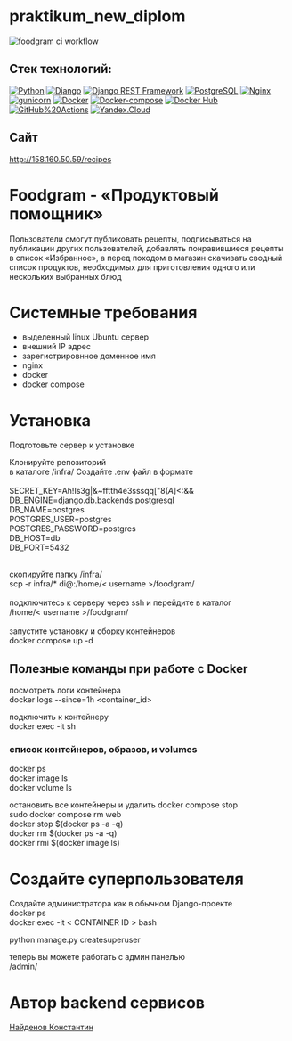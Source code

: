 # praktikum_new_diplom
![foodgram ci workflow](https://github.com/Naidenov1898/foodgram-project-react/actions/workflows/workflows.yaml/badge.svg)

## Cтек технологий:
[![Python](https://img.shields.io/badge/-Python-464646?style=flat&logo=Python&logoColor=56C0C0&color=008080)](https://www.python.org/)
[![Django](https://img.shields.io/badge/-Django-464646?style=flat&logo=Django&logoColor=56C0C0&color=008080)](https://www.djangoproject.com/)
[![Django REST Framework](https://img.shields.io/badge/-Django%20REST%20Framework-464646?style=flat&logo=Django%20REST%20Framework&logoColor=56C0C0&color=008080)](https://www.django-rest-framework.org/)
[![PostgreSQL](https://img.shields.io/badge/-PostgreSQL-464646?style=flat&logo=PostgreSQL&logoColor=56C0C0&color=008080)](https://www.postgresql.org/)
[![Nginx](https://img.shields.io/badge/-NGINX-464646?style=flat&logo=NGINX&logoColor=56C0C0&color=008080)](https://nginx.org/ru/)
[![gunicorn](https://img.shields.io/badge/-gunicorn-464646?style=flat&logo=gunicorn&logoColor=56C0C0&color=008080)](https://gunicorn.org/)
[![Docker](https://img.shields.io/badge/-Docker-464646?style=flat&logo=Docker&logoColor=56C0C0&color=008080)](https://www.docker.com/)
[![Docker-compose](https://img.shields.io/badge/-Docker%20compose-464646?style=flat&logo=Docker&logoColor=56C0C0&color=008080)](https://www.docker.com/)
[![Docker Hub](https://img.shields.io/badge/-Docker%20Hub-464646?style=flat&logo=Docker&logoColor=56C0C0&color=008080)](https://www.docker.com/products/docker-hub)
[![GitHub%20Actions](https://img.shields.io/badge/-GitHub%20Actions-464646?style=flat&logo=GitHub%20actions&logoColor=56C0C0&color=008080)](https://github.com/features/actions)
[![Yandex.Cloud](https://img.shields.io/badge/-Yandex.Cloud-464646?style=flat&logo=Yandex.Cloud&logoColor=56C0C0&color=008080)](https://cloud.yandex.ru/)

## Сайт

http://158.160.50.59/recipes


# Foodgram - «Продуктовый помощник»

Пользователи смогут публиковать рецепты, подписываться на публикации других пользователей, добавлять понравившиеся рецепты в список «Избранное», а перед походом в магазин скачивать сводный список продуктов, необходимых для приготовления одного или нескольких выбранных блюд

# Системные требования
- выделенный linux Ubuntu сервер
- внешний IP адрес
- зарегистрировнное доменное имя
- nginx 
- docker
- docker compose

# Установка
Подготовьте сервер к установке

Клонируйте репозиторий<br/>
в каталоге /infra/ Создайте .env файл в формате<br/>
<br/>
SECRET_KEY=Ah!Is3g|&~fftth4e3sssqq["$8(A$]<:&&<br/>
DB_ENGINE=django.db.backends.postgresql<br/>
DB_NAME=postgres<br/>
POSTGRES_USER=postgres<br/>
POSTGRES_PASSWORD=postgres<br/>
DB_HOST=db<br/>
DB_PORT=5432<br/>

<br/>
скопируйте папку /infra/<br/>
scp -r infra/* di@<you server ip>:/home/< username >/foodgram/<br/>
<br/>
подключитесь к серверу через ssh и перейдите в каталог<br/>
/home/< username >/foodgram/<br/>
<br/>
запустите установку и сборку контейнеров<br/>
docker compose up -d<br/>

## Полезные команды при работе с Docker
посмотреть логи контейнера<br/>
docker logs --since=1h <container_id><br/>

подключить к контейнеру<br/>
docker exec -it  sh<br/>

### список контейнеров, образов, и volumes
docker ps<br/>
docker image ls<br/>
docker volume ls<br/>

остановить все контейнеры и удалить
docker compose stop<br/>
sudo docker compose rm web<br/>
docker stop $(docker ps -a -q)<br/>
docker rm $(docker ps -a -q)<br/>
docker rmi $(docker image ls)<br/>

# Создайте суперпользователя
Создайте администратора как в обычном Django-проекте<br/>
docker ps<br/>
docker exec -it < CONTAINER ID > bash <br/>

python manage.py createsuperuser<br/>

теперь вы можете работать с админ панелью<br/>
<you server name>/admin/<br/>


# Автор backend сервисов
[Найденов Константин](https://github.com/Naidenov1898)
